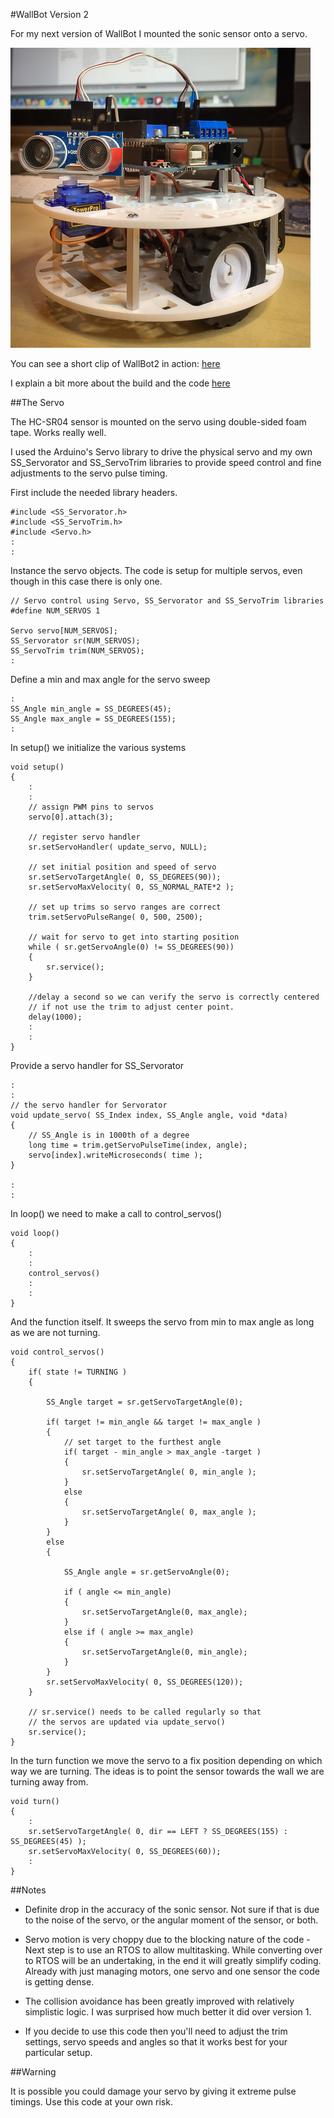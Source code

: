#WallBot Version 2

For my next version of WallBot I mounted the sonic sensor onto a servo.

![image](WallBot_V2.jpg)

You can see a short clip of WallBot2 in action: [here](http://youtu.be/Zw35PRs5OC0)

I explain a bit more about the build and the code [here](http://solderspot.wordpress.com/2014/01/12/wall-bot-version-2/)
 
##The Servo

The HC-SR04 sensor is mounted on the servo using double-sided foam tape. Works really well.

I used the Arduino's Servo library to drive the physical servo and my own SS_Servorator and SS_ServoTrim libraries to provide speed control and fine adjustments to the servo pulse timing.

First include the needed library headers.

	#include <SS_Servorator.h>
	#include <SS_ServoTrim.h>
	#include <Servo.h>
	:
	:

Instance the servo objects. The code is setup for multiple servos, even though in this case there is only one.

	// Servo control using Servo, SS_Servorator and SS_ServoTrim libraries
	#define NUM_SERVOS 1

	Servo servo[NUM_SERVOS];
	SS_Servorator sr(NUM_SERVOS);
	SS_ServoTrim trim(NUM_SERVOS);
	:
	
Define a min and max angle for the servo sweep

	:
	SS_Angle min_angle = SS_DEGREES(45);
	SS_Angle max_angle = SS_DEGREES(155);
	:
	
In setup() we initialize the various systems
	
	void setup()
	{
 		:
 		:
 		// assign PWM pins to servos
 		servo[0].attach(3);

		// register servo handler
 		sr.setServoHandler( update_servo, NULL);

 		// set initial position and speed of servo
 		sr.setServoTargetAngle( 0, SS_DEGREES(90));
 		sr.setServoMaxVelocity( 0, SS_NORMAL_RATE*2 );

 		// set up trims so servo ranges are correct
 		trim.setServoPulseRange( 0, 500, 2500);

 		// wait for servo to get into starting position
 		while ( sr.getServoAngle(0) != SS_DEGREES(90))
 		{
 			sr.service();
 		}

 		//delay a second so we can verify the servo is correctly centered
 		// if not use the trim to adjust center point.
 		delay(1000);
 		:
 		:
	}

Provide a servo handler for SS_Servorator

	:
	:
	// the servo handler for Servorator
	void update_servo( SS_Index index, SS_Angle angle, void *data)
	{
 		// SS_Angle is in 1000th of a degree
 		long time = trim.getServoPulseTime(index, angle);
 		servo[index].writeMicroseconds( time );
	}

	:
	:

In loop() we need to make a call to control_servos()

	void loop()
	{
 		:
 		:
 		control_servos()
 		:
 		:
	}

And the function itself. It sweeps the servo from min to max angle as long as we are not turning.

	void control_servos()
	{
 		if( state != TURNING )
 		{

 			SS_Angle target = sr.getServoTargetAngle(0);

 			if( target != min_angle && target != max_angle )
 			{
 				// set target to the furthest angle
 				if( target - min_angle > max_angle -target )
 				{
 					sr.setServoTargetAngle( 0, min_angle );
 				}
 				else
 				{
					sr.setServoTargetAngle( 0, max_angle );
 				}
 			}
 			else
 			{

 				SS_Angle angle = sr.getServoAngle(0);

 				if ( angle <= min_angle)  
 				{  
 					sr.setServoTargetAngle(0, max_angle);
 				}  
 				else if ( angle >= max_angle)
 				{
 					sr.setServoTargetAngle(0, min_angle);
 				}
 			}
 			sr.setServoMaxVelocity( 0, SS_DEGREES(120));
 		}

 		// sr.service() needs to be called regularly so that
 		// the servos are updated via update_servo()
 		sr.service();
	}

In the turn function we move the servo to a fix position depending on which way we are turning. The ideas is to point the sensor towards the wall we are turning away from.

	void turn()
	{
 		:
 		sr.setServoTargetAngle( 0, dir == LEFT ? SS_DEGREES(155) : SS_DEGREES(45) );
 		sr.setServoMaxVelocity( 0, SS_DEGREES(60));
 		:
	}

##Notes

 * Definite drop in the accuracy of the sonic sensor. Not sure if that is due to the noise of the servo, or the angular moment of the sensor, or both.
 
 * Servo motion is very choppy due to the blocking nature of the code - Next step is to use an RTOS to allow multitasking. While converting over to RTOS will be an undertaking, in the end it will greatly simplify coding. Already with just managing motors, one servo and one sensor the code is getting dense.
 
 * The collision avoidance has been greatly improved with relatively simplistic logic. I was surprised how much better it did over version 1.
 
  * If you decide to use this code then you'll need to adjust the trim settings, servo speeds and angles so that it works best for your particular setup.
  
##Warning

It is possible you could damage your servo by giving it extreme pulse timings. Use this code at your own risk.